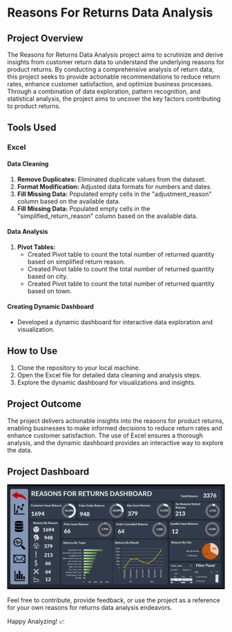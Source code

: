 # Reasons For Returns Data Analysis

## Project Overview

The Reasons for Returns Data Analysis project aims to scrutinize and derive insights from customer return data to understand the underlying reasons for product returns. By conducting a comprehensive analysis of return data, this project seeks to provide actionable recommendations to reduce return rates, enhance customer satisfaction, and optimize business processes. Through a combination of data exploration, pattern recognition, and statistical analysis, the project aims to uncover the key factors contributing to product returns.

## Tools Used

### Excel

#### Data Cleaning
1. **Remove Duplicates:** Eliminated duplicate values from the dataset.
2. **Format Modification:** Adjusted data formats for numbers and dates.
3. **Fill Missing Data:** Populated empty cells in the "adjustment_reason" column based on the available data.
4. **Fill Missing Data:** Populated empty cells in the "simplified_return_reason" column based on the available data.

#### Data Analysis
1. **Pivot Tables:**
   - Created Pivot table to count the total number of returned quantity based on simplified return reason.
   - Created Pivot table to count the total number of returned quantity based on city.
   - Created Pivot table to count the total number of returned quantity based on town.

#### Creating Dynamic Dashboard
   - Developed a dynamic dashboard for interactive data exploration and visualization.

## How to Use

1. Clone the repository to your local machine.
2. Open the Excel file for detailed data cleaning and analysis steps.
3. Explore the dynamic dashboard for visualizations and insights.

## Project Outcome

The project delivers actionable insights into the reasons for product returns, enabling businesses to make informed decisions to reduce return rates and enhance customer satisfaction. The use of Excel ensures a thorough analysis, and the dynamic dashboard provides an interactive way to explore the data.

## Project Dashboard

![Returns Dashboard](https://github.com/Raghad-El-Ghobashy/Returners-Analytics-Case-Study/raw/main/Returns-Dashboard.png)

Feel free to contribute, provide feedback, or use the project as a reference for your own reasons for returns data analysis endeavors.

Happy Analyzing! 📈
